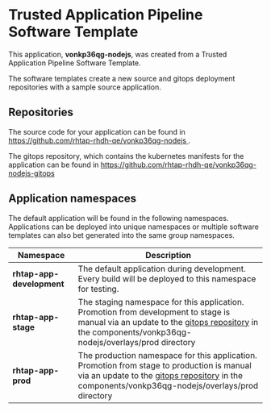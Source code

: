 # Trusted Application Pipeline Software Template

This application, **vonkp36qg-nodejs**, was created from a Trusted Application Pipeline Software Template.

The software templates create a new source and gitops deployment repositories with a sample source application. 

## Repositories

The source code for your application can be found in [https://github.com/rhtap-rhdh-qe/vonkp36qg-nodejs ](https://github.com/rhtap-rhdh-qe/vonkp36qg-nodejs ).
 
The gitops repository, which contains the kubernetes manifests for the application can be found in 
[https://github.com/rhtap-rhdh-qe/vonkp36qg-nodejs-gitops ](https://github.com/rhtap-rhdh-qe/vonkp36qg-nodejs-gitops ) 

## Application namespaces 

The default application will be found in the following namespaces. Applications can be deployed into unique namespaces or multiple software templates can also bet generated into the same group namespaces.  

|  Namespace   |  Description   |  
| -------- | -------- |   
| **rhtap-app-development** | The default application during development. Every build will be deployed to this namespace for testing. | 
| **rhtap-app-stage** | The staging namespace for this application. Promotion from development to stage is manual via an update to the [gitops repository](https://github.com/rhtap-rhdh-qe/vonkp36qg-nodejs-gitops ) in the components/vonkp36qg-nodejs/overlays/prod directory |  
| **rhtap-app-prod** | The production namespace for this application. Promotion from stage to production is manual via an update to the [gitops repository](https://github.com/rhtap-rhdh-qe/vonkp36qg-nodejs-gitops ) in the components/vonkp36qg-nodejs/overlays/prod directory | 
